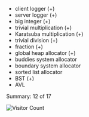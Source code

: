 - client logger (+)
- server logger (+)
- big integer (+)
- trivial multiplication (+)
- Karatsuba multiplication (+)
- trivial division (+)
- fraction (+)
- global heap allocator (+)
- buddies system allocator 
- boundary system allocator
- sorted list allocator
- BST (+)
- AVL


Summary: 12 of 17

![Visitor Count](https://komarev.com/ghpvc/?username=DmitriyKolesnikM8O&repo=FIIT_FA_SP&label=Visitors&color=007ec6&style=flat-square&abbreviated=true)
